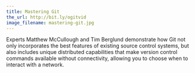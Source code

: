 ```yaml
---
title: Mastering Git
the_url: http://bit.ly/ogitvid
image_filename: mastering-git.jpg
---
```


Experts Matthew McCullough and Tim Berglund demonstrate how Git not only incorporates the best features of existing source control systems, but also includes unique distributed capabilities that make version control commands available without connectivity, allowing you to choose when to interact with a network.
